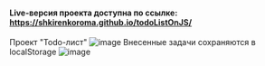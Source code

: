 #### Live-версия проекта доступна по ссылке: https://shkirenkoroma.github.io/todoListOnJS/

Проект "Todo-лист"
![image](https://user-images.githubusercontent.com/61347452/228734323-4dd3cb90-49f1-46eb-8d64-f280d8df3cc8.png)
Внесенные задачи сохраняются в localStorage
![image](https://user-images.githubusercontent.com/61347452/228734464-659b496d-19ed-43fd-a3bb-e3492e6ed780.png)

